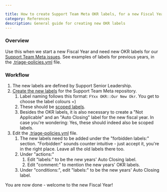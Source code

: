 ```yaml
---

title: How to create Support Team Meta OKR labels, for a new Fiscal Year
category: References
description: General guide for creating new OKR labels
---
```


### Overview

Use this when we start a new Fiscal Year and need new OKR labels for our [Support Team Meta issues](https://gitlab.com/gitlab-com/support/support-team-meta/-/issues/). See examples of labels for previous years, in the [.triage-policies.yml](https://gitlab.com/gitlab-com/support/support-team-meta/-/blob/master/.triage-policies.yml) file.

### Workflow

1. The new labels are defined by Support Senior Leadership.
1. [Create the new labels](https://gitlab.com/gitlab-com/support/support-team-meta/-/labels) for the Support Team Meta repository.
    1. Label naming follows this format: `FYxx OKR::Our New Okr`. You get to choose the label colours =)
    1. These should be [scoped labels](https://docs.gitlab.com/ee/user/project/labels.html#scoped-labels).
    1. Besides the OKR labels, it is also necessary to create a "Not Applicable" and an "Auto Closing" label for the new fiscal year. In case you're wondering: Yes, these should indeed also be scoped labels.
1. Edit the [.triage-policies.yml](https://gitlab.com/gitlab-com/support/support-team-meta/-/blob/master/.triage-policies.yml) file.
    1. The new labels need to be added under the "forbidden labels:" section. "Forbidden" sounds counter intuitive - just accept it, you're in the right place. Leave all the old labels there too.
    1. Under "actions:"
        1. Edit "labels:" to be the new years' Auto Closing label.
        1. Edit "comment:" to mention the new years' OKR labels.
    1. Under "conditions:", edit "labels:" to be the new years' Auto Closing label.

You are now done - welcome to the new Fiscal Year!
